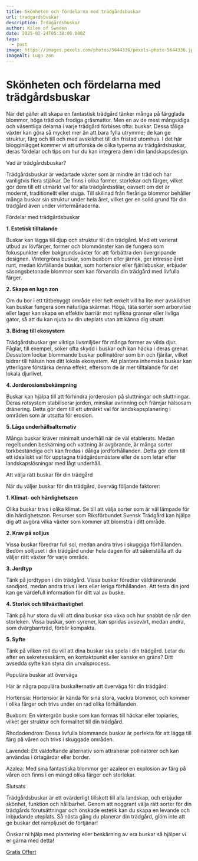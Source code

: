 ```yaml
---
title: Skönheten och fördelarna med trädgårdsbuskar
url: tradgardsbuskar
description: Trdägårdsbuskar
author: Kilen of Sweden
date: 2025-02-24T05:38:00.000Z
tags:
  - post
image: https://images.pexels.com/photos/5644336/pexels-photo-5644336.jpeg?auto=compress&cs=tinysrgb&w=1260&h=750&dpr=1
imageAlt: Lugn zon
---
```

# Skönheten och fördelarna med trädgårdsbuskar

När det gäller att skapa en fantastisk trädgård tänker många
på färgglada blommor, höga träd och frodiga gräsmattor. Men en av de mest
mångsidiga och väsentliga delarna i varje trädgård förbises ofta: buskar. Dessa
tåliga växter kan göra så mycket mer än att bara fylla utrymme; de kan ge
struktur, färg och till och med avskildhet till din fristad utomhus. I det här
blogginlägget kommer vi att utforska de olika typerna av trädgårdsbuskar, deras
fördelar och tips om hur du kan integrera dem i din landskapsdesign.

Vad är trädgårdsbuskar?

Trädgårdsbuskar är vedartade växter som är mindre än träd
och har vanligtvis flera stjälkar. De finns i olika former, storlekar och
färger, vilket gör dem till ett utmärkt val för alla trädgårdsstilar, oavsett
om det är modernt, traditionellt eller stuga. Till skillnad från fleråriga
blommor behåller många buskar sin struktur under hela året, vilket ger en solid
grund för din trädgård även under vintermånaderna.

Fördelar med trädgårdsbuskar

**1.
Estetisk tilltalande**

Buskar kan lägga till djup och struktur till din trädgård.
Med ett varierat utbud av lövfärger, former och blommönster kan de fungera som
fokuspunkter eller bakgrundsväxter för att förbättra den övergripande designen.
Vintergröna buskar, som buxbom eller järnek, ger intresse året runt, medan
lövfällande buskar, som hortensior eller fjärilsbuskar, erbjuder
säsongsbetonade blommor som kan förvandla din trädgård med livfulla färger.

**2. Skapa en
lugn zon**

Om du bor i ett tätbebyggt område eller helt enkelt vill ha
lite mer avskildhet kan buskar fungera som naturliga skärmar. Höga, täta sorter
som arborvitae eller lager kan skapa en effektiv barriär mot nyfikna grannar
eller livliga gator, så att du kan njuta av din uteplats utan att känna dig
utsatt.

**3. Bidrag
till ekosystem**

Trädgårdsbuskar ger viktiga livsmiljöer för många former av
vilda djur. Fåglar, till exempel, söker ofta skydd i buskar och kan häcka i
deras grenar. Dessutom lockar blommande buskar pollinatörer som bin och
fjärilar, vilket bidrar till hälsan hos ditt lokala ekosystem. Att plantera
inhemska buskar kan ytterligare förstärka denna effekt, eftersom de är mer
tilltalande för det lokala djurlivet.

**4.
Jorderosionsbekämpning**

Buskar kan hjälpa till att förhindra jorderosion på
sluttningar och sluttningar. Deras rotsystem stabiliserar jorden, minskar
avrinning och främjar hälsosam dränering. Detta gör dem till ett utmärkt val
för landskapsplanering i områden som är utsatta för erosion.

**5. Låga
underhållsalternativ**

Många buskar kräver minimalt underhåll när de väl
etablerats. Medan regelbunden beskärning och vattning är avgörande, är många
sorter torkbeständiga och kan frodas i dåliga jordförhållanden. Detta gör dem
till ett idealiskt val för upptagna trädgårdsmästare eller de som letar efter
landskapslösningar med lågt underhåll.

Att välja rätt buskar för din trädgård

När du väljer buskar för din trädgård, överväg följande
faktorer:

**1.
Klimat- och härdighetszon**

Olika buskar trivs i olika klimat. Se till att välja sorter
som är väl lämpade för din härdighetszon. Resurser som Riksförbundet Svensk
Trädgård kan hjälpa dig att avgöra vilka växter som kommer att blomstra i ditt
område.

**2. Krav
på solljus**

Vissa buskar föredrar full sol, medan andra trivs i skuggiga
förhållanden. Bedöm solljuset i din trädgård under hela dagen för att
säkerställa att du väljer rätt växter för varje område.

**3.
Jordtyp**

Tänk på jordtypen i din trädgård. Vissa buskar föredrar
väldränerande sandjord, medan andra trivs i lera eller leriga förhållanden. Att
testa din jord kan ge värdefull information för ditt val av buske.

**4.
Storlek och tillväxthastighet**

Tänk på hur stora du vill att dina buskar ska växa och hur
snabbt de når den storleken. Vissa buskar, som syrener, kan spridas avsevärt,
medan andra, som dvärgbarrträd, förblir kompakta.

**5. Syfte**

Tänk på vilken roll du vill att dina buskar ska spela i din
trädgård. Letar du efter en sekretessskärm, en kontaktpunkt eller kanske en
gräns? Ditt avsedda syfte kan styra din urvalsprocess.

Populära
buskar att överväga

Här är några populära buskalternativ att överväga för din
trädgård:

Hortensia: Hortensior är kända för sina stora, vackra
blommor, och kommer i olika färger och trivs under en rad olika förhållanden.

Buxbom: En vintergrön buske som kan formas till
häckar eller topiaries, vilket ger struktur och formalitet till din trädgård.

Rhododendron: Dessa livfulla blommande buskar är
perfekta för att lägga till färg på våren och trivs i skuggade områden.

Lavendel: Ett väldoftande alternativ som attraherar
pollinatörer och kan användas i örtagårdar eller border.

Azalea: Med sina fantastiska blommor ger azaleor en
explosion av färg på våren och finns i en mängd olika färger och storlekar.

Slutsats

Trädgårdsbuskar är ett ovärderligt tillskott till alla
landskap, och erbjuder skönhet, funktion och hållbarhet. Genom att noggrant
välja rätt sorter för din trädgårds förutsättningar och önskade estetik kan du
skapa en levande och inbjudande uteplats. Så nästa gång du planerar din
trädgård, glöm inte att ge buskar det rampljuset de förtjänar! 

Önskar ni hjälp med plantering eller beskärning av era buskar
så hjälper vi er gärna med detta!

[Gratis Offert](https://forms.fillout.com/t/v6aK5U7N6vus) [](https://forms.fillout.com/t/v6aK5U7N6vus)
